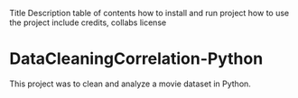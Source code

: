 Title
Description
table of contents
how to install and run project
how to use the project
include credits, collabs
license
# DataCleaningCorrelation-Python
This project was to clean and analyze a movie dataset in Python.
